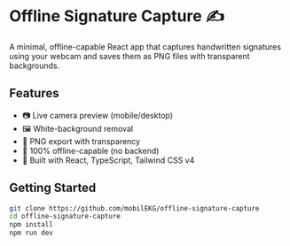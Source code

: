 # Offline Signature Capture ✍️

A minimal, offline-capable React app that captures handwritten signatures using your webcam and saves them as PNG files with transparent backgrounds.

## Features

- 📷 Live camera preview (mobile/desktop)
- 🖼 White-background removal
- 💾 PNG export with transparency
- 📴 100% offline-capable (no backend)
- 🎨 Built with React, TypeScript, Tailwind CSS v4

## Getting Started

```bash
git clone https://github.com/mobilEKG/offline-signature-capture
cd offline-signature-capture
npm install
npm run dev
